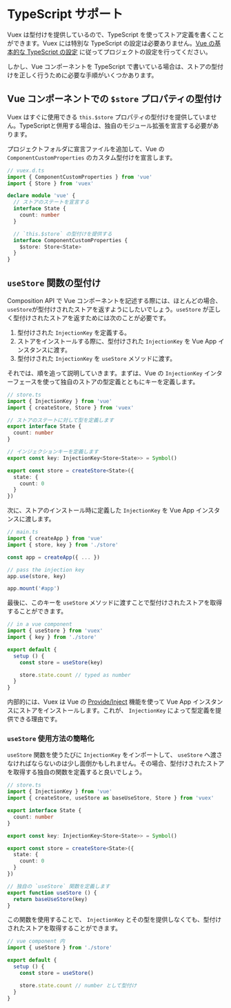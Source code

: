 # TypeScript サポート

Vuex は型付けを提供しているので、TypeScript を使ってストア定義を書くことができます。Vuex には特別な TypeScript の設定は必要ありません。[Vue の基本的な TypeScript の設定](https://v3.ja.vuejs.org/guide/typescript-support.html) に従ってプロジェクトの設定を行ってください。

しかし、Vue コンポーネントを TypeScript で書いている場合は、ストアの型付けを正しく行うために必要な手順がいくつかあります。

## Vue コンポーネントでの `$store` プロパティの型付け

Vuex はすぐに使用できる `this.$store` プロパティの型付けを提供していません。TypeScriptと併用する場合は、独自のモジュール拡張を宣言する必要があります。

プロジェクトフォルダに宣言ファイルを追加して、Vue の `ComponentCustomProperties` のカスタム型付けを宣言します。

```ts
// vuex.d.ts
import { ComponentCustomProperties } from 'vue'
import { Store } from 'vuex'

declare module 'vue' {
  // ストアのステートを宣言する
  interface State {
    count: number
  }

  // `this.$store` の型付けを提供する
  interface ComponentCustomProperties {
    $store: Store<State>
  }
}
```

## `useStore` 関数の型付け

Composition API で Vue コンポーネントを記述する際には、ほとんどの場合、`useStore`が型付けされたストアを返すようにしたいでしょう。`useStore` が正しく型付けされたストアを返すためには次のことが必要です。

1. 型付けされた `InjectionKey` を定義する。
2. ストアをインストールする際に、型付けされた `InjectionKey` を Vue App インスタンスに渡す。
3. 型付けされた `InjectionKey` を `useStore` メソッドに渡す。

それでは、順を追って説明していきます。まずは、Vue の `InjectionKey` インターフェースを使って独自のストアの型定義とともにキーを定義します。

```ts
// store.ts
import { InjectionKey } from 'vue'
import { createStore, Store } from 'vuex'

// ストアのステートに対して型を定義します
export interface State {
  count: number
}

// インジェクションキーを定義します
export const key: InjectionKey<Store<State>> = Symbol()

export const store = createStore<State>({
  state: {
    count: 0
  }
})
```

次に、ストアのインストール時に定義した `InjectionKey` を Vue App インスタンスに渡します。

```ts
// main.ts
import { createApp } from 'vue'
import { store, key } from './store'

const app = createApp({ ... })

// pass the injection key
app.use(store, key)

app.mount('#app')
```

最後に、このキーを `useStore` メソッドに渡すことで型付けされたストアを取得することができます。

```ts
// in a vue component
import { useStore } from 'vuex'
import { key } from './store'

export default {
  setup () {
    const store = useStore(key)

    store.state.count // typed as number
  }
}
```

内部的には、Vuex は Vue の [Provide/Inject](https://v3.ja.vuejs.org/api/composition-api.html#provide-inject) 機能を使って Vue App インスタンスにストアをインストールします。これが、 `InjectionKey` によって型定義を提供できる理由です。

### `useStore` 使用方法の簡略化

`useStore` 関数を使うたびに `InjectionKey` をインポートして、 `useStore` へ渡さなければならないのは少し面倒かもしれません。その場合、型付けされたストアを取得する独自の関数を定義すると良いでしょう。

```ts
// store.ts
import { InjectionKey } from 'vue'
import { createStore, useStore as baseUseStore, Store } from 'vuex'

export interface State {
  count: number
}

export const key: InjectionKey<Store<State>> = Symbol()

export const store = createStore<State>({
  state: {
    count: 0
  }
})

// 独自の `useStore` 関数を定義します
export function useStore () {
  return baseUseStore(key)
}
```

この関数を使用することで、 `InjectionKey` とその型を提供しなくても、型付けされたストアを取得することができます。

```ts
// vue component 内
import { useStore } from './store'

export default {
  setup () {
    const store = useStore()

    store.state.count // number として型付け
  }
}
```
